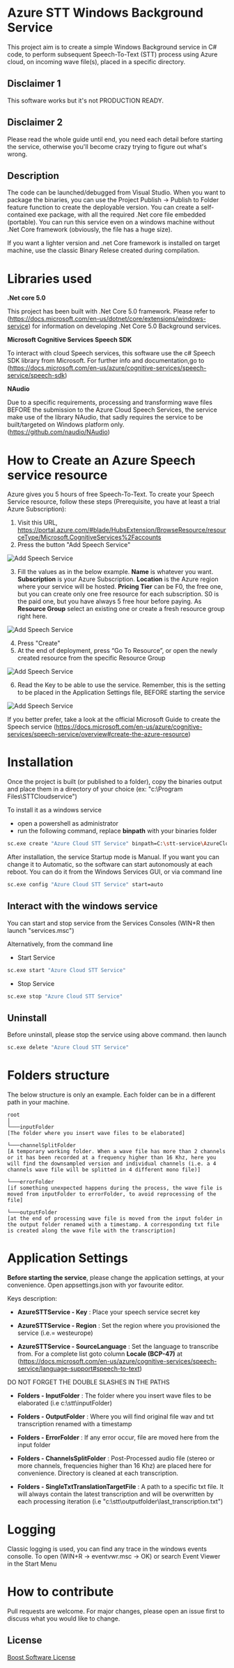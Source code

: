 ﻿# Azure STT Windows Background Service

This project aim is to create a simple Windows Background service in C# code, to perform subsequent Speech-To-Text (STT) process using Azure cloud, on incoming wave file(s), placed in a specific directory.

## Disclaimer 1
This software works but it's not PRODUCTION READY.
## Disclaimer 2
Please read the whole guide until end, you need each detail before starting the service, otherwise you'll become crazy trying to figure out what's wrong.

## Description
The code can be launched/debugged from Visual Studio. When you want to package the binaries, you can use the Project Publish -> Publish to Folder feature function to create the deployable version. You can create a self-contained exe package, with all the required .Net core file embedded (portable). You can run this service even on a windows machine without .Net Core framework (obviously, the file has a huge size). 

If you want a lighter version and .net Core framework is installed on target machine, use the classic Binary Relese created during compilation.

# Libraries used
**.Net core 5.0**

This project has been built with .Net Core 5.0 framework. 
Please refer to (https://docs.microsoft.com/en-us/dotnet/core/extensions/windows-service) for information on developing .Net Core 5.0 Background services.

**Microsoft Cognitive Services Speech SDK**

To interact with cloud Speech services, this software use the c# Speech SDK library from Microsoft.
For further info and documentation,go to (https://docs.microsoft.com/en-us/azure/cognitive-services/speech-service/speech-sdk)

**NAudio**

Due to a specific requirements, processing and transforming wave files BEFORE the submission to the Azure Cloud Speech Services, the service make use of the library NAudio, that sadly requires the service to be built/targeted on Windows platform only. 
(https://github.com/naudio/NAudio)

# How to Create an Azure Speech service resource
Azure gives you 5 hours of free Speech-To-Text.
To create your Speech Service resource, follow these steps (Prerequisite, you have at least a trial Azure Subscription):

1.	Visit this URL, https://portal.azure.com/#blade/HubsExtension/BrowseResource/resourceType/Microsoft.CognitiveServices%2Faccounts
2.	Press the button "Add Speech Service"

![Add Speech Service](/images/tutorial_01.png)

3.	Fill the values as in the below example. **Name** is whatever you want. **Subscription** is your Azure Subscription. **Location** is the Azure region where your service will be hosted. **Pricing Tier** can be F0, the free one, but you can create only one free resource for each subscription. S0 is the paid one, but you have always 5 free hour before paying. As **Resource Group** select an existing one or create a fresh resource group right here.

![Add Speech Service](/images/tutorial_02.png) 

4.	Press "Create"
5.	At the end of deployment, press “Go To Resource”, or open the newly created resource from the specific Resource Group

![Add Speech Service](/images/tutorial_03.png) 
 
6.	Read the Key to be able to use the service. Remember, this is the setting to be placed in the Application Settings file, BEFORE starting the service

![Add Speech Service](/images/tutorial_04.png) 

If you better prefer, take a look at the official Microsoft Guide to create the Speech service (https://docs.microsoft.com/en-us/azure/cognitive-services/speech-service/overview#create-the-azure-resource)

# Installation

Once the project is built (or published to a folder), copy the binaries output and place them in a directory of your choice (ex: "c:\Program Files\STTCloudservice")

To install it as a windows service
* open a powershell as administrator 
* run the following command, replace **binpath** with your binaries folder

```bash
sc.exe create "Azure Cloud STT Service" binpath=C:\stt-service\AzureCloudSTTService.exe
```
After installation, the service Startup mode is Manual. If you want you can change it to Automatic, so the software can start autonomously at each reboot.
You can do it from the Windows Services GUI, or via command line

```bash
sc.exe config "Azure Cloud STT Service" start=auto
```

## Interact with the windows service
You can start and stop service from the Services Consoles (WIN+R then launch "services.msc")

Alternatively, from the command line

* Start Service 

```bash
sc.exe start "Azure Cloud STT Service"
```

* Stop Service 

```bash
sc.exe stop "Azure Cloud STT Service"
```

## Uninstall

Before uninstall, please stop the service using above command.
then launch

```bash
sc.exe delete "Azure Cloud STT Service"
```


# Folders structure
The below structure is only an example. Each folder can be in a different path in your machine.

```
root 
│   
└───inputFolder 
[The folder where you insert wave files to be elaborated]

└───channelSplitFolder 
[A temporary working folder. When a wave file has more than 2 channels or it has been recorded at a frequency higher than 16 Khz, here you will find the downsampled version and individual channels (i.e. a 4 channels wave file will be splitted in 4 different mono file)]

└───errorFolder
[if something unexpected happens during the process, the wave file is moved from inputFolder to errorFolder, to avoid reprocessing of the file]

└───outputFolder
[at the end of processing wave file is moved from the input folder in the output folder renamed with a timestamp. A corresponding txt file is created along the wave file with the transcription]
```

#  Application Settings
**Before starting the service**, please change the application settings, at your convenience.
Open appsettings.json with yor favourite editor.

Keys description:

* **AzureSTTService - Key** : Place your speech service secret key

* **AzureSTTService - Region** : Set the region where you provisioned the service (i.e.= westeurope)

* **AzureSTTService - SourceLanguage** : Set the language to transcribe from. For a complete list goto column **Locale (BCP-47)** at (https://docs.microsoft.com/en-us/azure/cognitive-services/speech-service/language-support#speech-to-text) 

DO NOT FORGET THE DOUBLE SLASHES IN THE PATHS


* **Folders - InputFolder** : The folder where you insert wave files to be elaborated (i.e c:\\stt\\inputFolder)


* **Folders - OutputFolder** : Where you will find original file wav and txt transcription renamed with a timestamp


* **Folders - ErrorFolder** : If any error occur, file are moved here from the input folder


* **Folders - ChannelsSplitFolder** : Post-Processed audio file (stereo or more channels, frequencies higher than 16 Khz) are placed here for convenience. Directory is cleaned at each transcription.

* **Folders - SingleTxtTranslationTargetFile** : A path to a specific txt file. It will always contain the latest transcription and will be overwritten by each processing iteration (i.e "c:\\stt\\outputfolder\\last_transcription.txt")

#  Logging
Classic logging is used, you can find any trace in the windows events consolle.
To open (WIN+R -> eventvwr.msc -> OK)
or search Event Viewer in the Start Menu

#  How to contribute
Pull requests are welcome. For major changes, please open an issue first to discuss what you would like to change.

## License
[Boost Software License](https://choosealicense.com/licenses/bsl-1.0/)
